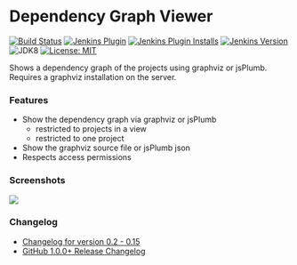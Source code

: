 Dependency Graph Viewer
=======================

[![Build Status](https://ci.jenkins.io/buildStatus/icon?job=Plugins/depgraph-view-plugin/master)](https://ci.jenkins.io/blue/organizations/jenkins/Plugins%2Fdepgraph-view-plugin/branches/)
[![Jenkins Plugin](https://img.shields.io/jenkins/plugin/v/depgraph-view.svg?label=latest%20version)](https://plugins.jenkins.io/depgraph-view)
[![Jenkins Plugin Installs](https://img.shields.io/jenkins/plugin/i/depgraph-view.svg?color=red)](https://plugins.jenkins.io/depgraph-view)
[![Jenkins Version](https://img.shields.io/badge/Jenkins-2.100-green.svg?label=min.%20Jenkins)](https://jenkins.io/download/)
![JDK8](https://img.shields.io/badge/jdk-8-yellow.svg?label=min.%20JDK)
[![License: MIT](https://img.shields.io/badge/license-MIT-yellow.svg)](https://opensource.org/licenses/MIT)

Shows a dependency graph of the projects using graphviz or jsPlumb. Requires a graphviz installation on the server.

### Features

- Show the dependency graph via graphviz or jsPlumb
    - restricted to projects in a view
    - restricted to one project
- Show the graphviz source file or jsPlumb json
- Respects access permissions

### Screenshots

![](https://wiki.jenkins.io/download/attachments/48300042/depgraph-view-plugin-screen.png?version=1&modificationDate=1292334239000&api=v2)

### Changelog

- [Changelog for version 0.2 - 0.15](https://github.com/jenkinsci/depgraph-view-plugin/blob/master/CHANGELOG.md)
- [GitHub 1.0.0+ Release Changelog](https://github.com/jenkinsci/depgraph-view-plugin/releases)
